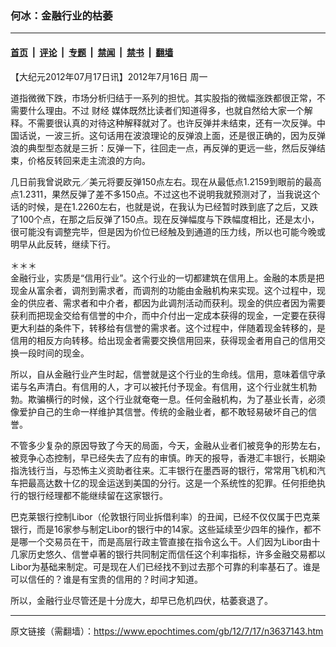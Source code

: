 ### 何冰：金融行业的枯萎

---

#### [首页](../../../..?n3637143) &nbsp;|&nbsp; [评论](../../../../../epoch-comment?n3637143) &nbsp;|&nbsp; [专题](../../../../../epoch-special?n3637143) &nbsp;|&nbsp; [禁闻](../../../../../epoch-news?n3637143) &nbsp;|&nbsp; [禁书](../../../../../books?n3637143) &nbsp;|&nbsp; [翻墙](https://github.com/gfw-breaker/nogfw/blob/master/README.md?n3637143)


<div class="post_content" id="artbody" itemprop="articleBody">
 <!-- article content begin -->
 <p>
  【大纪元2012年07月17日讯】2012年7月16日 周一
 </p>
 <p>
  道指微微下跌，市场分析归结于一系列的担忧。其实股指的微幅涨跌都很正常，不需要什么理由。不过
  <ok href="https://www.epochtimes.com/gb/tag/%E8%B4%A2%E7%BB%8F.html">
   财经
  </ok>
  媒体既然比读者们知道得多，也就自然给大家一个解释。不需要很认真的对待这种解释就对了。也许反弹并未结束，还有一次反弹。中国话说，一波三折。这句话用在波浪理论的反弹浪上面，还是很正确的，因为反弹浪的典型型态就是三折：反弹一下，往回走一点，再反弹的更远一些，然后反弹结束，价格反转回来走主流浪的方向。
 </p>
 <p>
  几日前我曾说欧元／美元将要反弹150点左右。现在从最低点1.2159到眼前的最高点1.2311，果然反弹了差不多150点。不过这也不说明我就预测对了，当我说这个话的时候，是在1.2260左右，也就是说，在我认为已经暂时跌到底了之后，又跌了100个点，在那之后反弹了150点。现在反弹幅度与下跌幅度相比，还是太小，很可能没有调整完毕，但是因为价位已经触及到通道的压力线，所以也可能今晚或明早从此反转，继续下行。
 </p>
 <p>
  ＊＊＊
  <br/>
  金融行业，实质是“信用行业”。这个行业的一切都建筑在信用上。金融的本质是把现金从富余者，调剂到需求者，而调剂的功能由金融机构来实现。这个过程中，现金的供应者、需求者和中介者，都因为此调剂活动而获利。现金的供应者因为需要获利而把现金交给有信誉的中介，而中介付出一定成本获得的现金，一定要在获得更大利益的条件下，转移给有信誉的需求者。这个过程中，伴随着现金转移的，是信用的相反方向转移。给出现金者需要交换信用回来，获得现金者用自己的信用交换一段时间的现金。
 </p>
 <p>
  所以，自从金融行业产生时起，信誉就是这个行业的生命线。信用，意味着信守承诺与名声清白。有信用的人，才可以被托付予现金。有信用，这个行业就生机勃勃。欺骗横行的时候，这个行业就奄奄一息。任何金融机构，为了基业长青，必须像爱护自己的生命一样维护其信誉。传统的金融业者，都不敢轻易破坏自己的信誉。
 </p>
 <p>
  不管多少复杂的原因导致了今天的局面，今天，金融从业者们被竞争的形势左右，被竞争心态控制，早已经失去了应有的审慎。昨天的报导，香港汇丰银行，长期染指洗钱行当，与恐怖主义资助者往来。汇丰银行在墨西哥的银行，常常用飞机和汽车把最高达数十亿的现金运送到美国的分行。这是一个系统性的犯罪。任何拒绝执行的银行经理都不能继续留在这家银行。
 </p>
 <p>
  巴克莱银行控制Libor（伦敦银行同业拆借利率）的丑闻，已经不仅仅属于巴克莱银行，而是16家参与制定Libor的银行中的14家。这些延续至少四年的操作，都不是哪一个交易员在干，而是高层行政主管直接在指令这么干。人们因为Libor由十几家历史悠久、信誉卓著的银行共同制定而信任这个利率指标，许多金融交易都以Libor为基础来制定。可是现在人们已经找不到过去那个可靠的利率基石了。谁是可以信任的？谁是有宝贵的信用的？时间才知道。
 </p>
 <p>
  所以，金融行业尽管还是十分庞大，却早已危机四伏，枯萎衰退了。
 </p>
 <!-- article content end -->
 <div id="below_article_ad">
 </div>
</div>


---

原文链接（需翻墙）：https://www.epochtimes.com/gb/12/7/17/n3637143.htm
